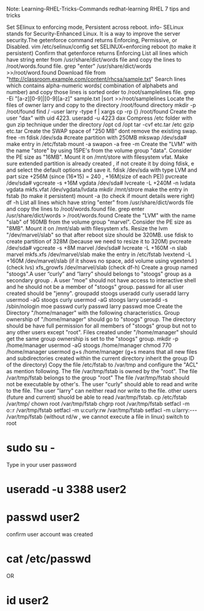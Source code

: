  Note: Learning-RHEL-Tricks-Commands
 redhat-learning
RHEL 7 tips and tricks

Set SElinux to enforcing mode, Persistent across reboot.
info- SELinux stands for Security-Enhanced Linux. It is a way to improve the server security.The getenforce command returns Enforcing, Permissive, or Disabled.
vim /etc/selinux/config
set SELINUX=enforcing
reboot (to make it persistent)
Confirm that getenforce returns Enforcing
List all lines which have string enter from /usr/share/dict/words file and copy the lines to /root/words.found file.
grep "enter" /usr/share/dict/words >>/root/word.found
Download file from "http://classroom.example.com/content/rhcsa/sample.txt" Search lines which contains alpha-numeric words( combination of alphabets and number) and copy those lines is sorted order to /root/samplelines file.
grep -Ei "[a-z][0-9]|[0-9][a-z]" sample.txt |sort >>/root/samplelines
Locate the files of owner larry and copy to the directory /root/found directory
mkdir -p /root/found
find / -user larry -type f | xargs cp -rp {} /root/found
Create the user "dax" with uid 4223.
useradd -u 4223 dax
Compress /etc folder with gun zip technique under the directory /opt
cd /opt
tar -cvf etc.tar /etc
gzip etc.tar
Create the SWAP space of "250 MB” dont remove the existing swap.
free -m
fdisk /dev/sda #create partition with 250MB
mkswap /dev/sda#
make entry in /etc/fstab
mount -a
swapon -a
free -m
Create the "LVM" with the name "store" by using 15PE's from the volume group "data". Consider the PE size as "16MB". Mount it on /mnt/store with filesystem vfat.
Make sure extended partition is already created , if not create it by doing fdisk, e and select the default options and save it.
fdisk /dev/sda with type LVM and part size +256M (since (16*15) = 240 , +16M(size of each PE))
pvcreate /dev/sda#
vgcreate -s +16M vgdata /dev/sda#
lvcreate -L +240M -n lvdata vgdata
mkfs.vfat /dev/vgdata/lvdata
mkdir /mnt/strore
make the entry in fstab (to make it persistent)
mount -a (to check if mount details were right)
df -h
List all lines which have string "enter" from /usr/share/dict/words file and copy the lines to /root/words.found file.
grep enter /usr/share/dict/words > /root/words.found
Create the "LVM" with the name "slab" of 160MB from the volume group "marvel". Consider the PE size as "8MB". Mount it on /mnt/slab with filesystem xfs. Resize the lvm "/dev/marvel/slab" so that after reboot size should be 320MB.
use fdisk to create partition of 328M (because we need to resize it to 320M)
pvcreate /dev/sda#
vgcreate -s +8M marvel /dev/sda#
lvcreate -L +160M -n slab marvel
mkfs.xfs /dev/marvel/slab
make the entry in /etc/fstab
lvextend -L +160M /dev/marvel/slab (if it shows no space, add volume using vgextend ) (check lvs)
xfs_growfs /dev/marvel/slab (check df-h)
Create a group named "stoogs".A user “curly” and “larry” should belongs to "stoogs" group as a secondary group . A user “moe” should not have access to interactive shell and he should not be a member of "stoogs" group. passwd for all user created should be "jenny".
groupadd stoogs
useradd curly
useradd larry
usermod -aG stoogs curly
usermod -aG stoogs larry
useradd -s /sbin/nologin moe
passwd curly
passwd larry
passwd moe
Create the Directory "/home/manager" with the following characteristics. Group ownership of "/home/manager" should go to "stoogs" group. The directory should be have full permission for all members of "stoogs" group but not to any other users except "root". Files created under "/home/manager" should get the same group ownership is set to the "stoogs" group.
mkdir -p /home/manager
usermod -aG stoogs /home/manager
chmod 770 /home/manager
usermod g+s /home/manager (g+s means that all new files and subdirectories created within the current directory inherit the group ID of the directory)
Copy the file /etc/fstab to /var/tmp and configure the "ACL" as mention following. The file /var/tmp/fstab is owned by the "root". The file /var/tmp/fstab belongs to the group "root" The file /var/tmp/fstab should not be executable by other's. The user "curly" should able to read and write to the file. The user "larry" can neither read nor write to the file. other users (future and current) shuold be able to read /var/tmp/fstab.
cp /etc/fstab /var/tmp/
chown root /var/tmp/fstab
chgrp root /var/tmp/fstab
setfacl -m o::r /var/tmp/fstab
setfacl -m u:curly:rw /var/tmp/fstab
setfacl -m u:larry:--- /var/tmp/fstab (without rd/w , we cannot execute a file in linux)
switch to root
# sudo su -
Type in your user password
# useradd -u 3388 user2
# passwd user2
confirm user account was created
# cat /etc/passwd
OR
# id user2 
